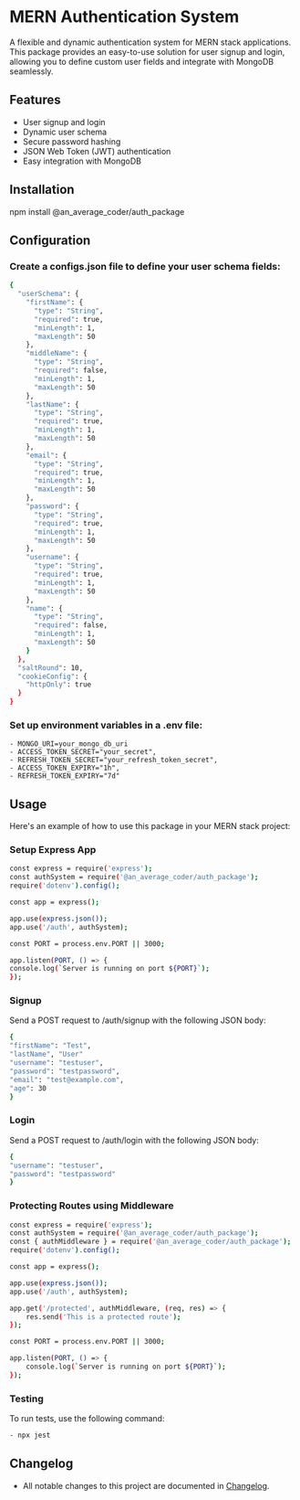 # MERN Authentication System

A flexible and dynamic authentication system for MERN stack applications. This package provides an easy-to-use solution for user signup and login, allowing you to define custom user fields and integrate with MongoDB seamlessly.

## Features

- User signup and login
- Dynamic user schema
- Secure password hashing
- JSON Web Token (JWT) authentication
- Easy integration with MongoDB

## Installation

npm install @an_average_coder/auth_package

## Configuration

### Create a configs.json file to define your user schema fields:

```bash
{
  "userSchema": {
    "firstName": {
      "type": "String",
      "required": true,
      "minLength": 1,
      "maxLength": 50
    },
    "middleName": {
      "type": "String",
      "required": false,
      "minLength": 1,
      "maxLength": 50
    },
    "lastName": {
      "type": "String",
      "required": true,
      "minLength": 1,
      "maxLength": 50
    },
    "email": {
      "type": "String",
      "required": true,
      "minLength": 1,
      "maxLength": 50
    },
    "password": {
      "type": "String",
      "required": true,
      "minLength": 1,
      "maxLength": 50
    },
    "username": {
      "type": "String",
      "required": true,
      "minLength": 1,
      "maxLength": 50
    },
    "name": {
      "type": "String",
      "required": false,
      "minLength": 1,
      "maxLength": 50
    }
  },
  "saltRound": 10,
  "cookieConfig": {
    "httpOnly": true
  }
}
```

### Set up environment variables in a .env file:

```
- MONGO_URI=your_mongo_db_uri
- ACCESS_TOKEN_SECRET="your_secret",
- REFRESH_TOKEN_SECRET="your_refresh_token_secret",
- ACCESS_TOKEN_EXPIRY="1h",
- REFRESH_TOKEN_EXPIRY="7d"
```

## Usage

Here's an example of how to use this package in your MERN stack project:

### Setup Express App

```bash
const express = require('express');
const authSystem = require('@an_average_coder/auth_package');
require('dotenv').config();

const app = express();

app.use(express.json());
app.use('/auth', authSystem);

const PORT = process.env.PORT || 3000;

app.listen(PORT, () => {
console.log(`Server is running on port ${PORT}`);
});
```

### Signup

Send a POST request to /auth/signup with the following JSON body:

```bash
{
"firstName": "Test",
"lastName", "User"
"username": "testuser",
"password": "testpassword",
"email": "test@example.com",
"age": 30
}
```

### Login

Send a POST request to /auth/login with the following JSON body:

```bash
{
"username": "testuser",
"password": "testpassword"
}
```

### Protecting Routes using Middleware

```bash
const express = require('express');
const authSystem = require('@an_average_coder/auth_package');
const { authMiddleware } = require('@an_average_coder/auth_package');
require('dotenv').config();

const app = express();

app.use(express.json());
app.use('/auth', authSystem);

app.get('/protected', authMiddleware, (req, res) => {
    res.send('This is a protected route');
});

const PORT = process.env.PORT || 3000;

app.listen(PORT, () => {
    console.log(`Server is running on port ${PORT}`);
});

```

### Testing

To run tests, use the following command:

```bash
- npx jest
```

## Changelog

- All notable changes to this project are documented in [Changelog](./CHANGELOG.md).
